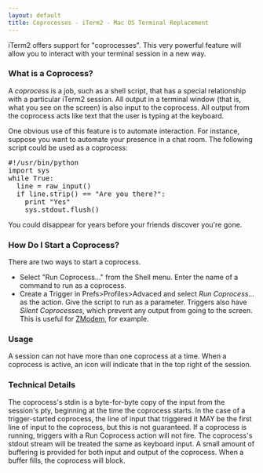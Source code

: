 ```yaml
---
layout: default
title: Coprocesses - iTerm2 - Mac OS Terminal Replacement
---
```

iTerm2 offers support for "coprocesses". This very powerful feature will allow you to interact with your terminal session in a new way.

### What is a Coprocess?

A *coprocess* is a job, such as a shell script, that has a special relationship with a particular iTerm2 session. All output in a terminal window (that is, what you see on the screen) is also input to the coprocess. All output from the coprocess acts like text that the user is typing at the keyboard.

One obvious use of this feature is to automate interaction. For instance, suppose you want to automate your presence in a chat room. The following script could be used as a coprocess:

<pre>
#!/usr/bin/python
import sys
while True:
&nbsp;&nbsp;line = raw_input()
&nbsp;&nbsp;if line.strip() == "Are you there?":
&nbsp;&nbsp;&nbsp;&nbsp;print "Yes"
&nbsp;&nbsp;&nbsp;&nbsp;sys.stdout.flush()
</pre>

You could disappear for years before your friends discover you're gone.

### How Do I Start a Coprocess?

There are two ways to start a coprocess.

  * Select "Run Coprocess..." from the Shell menu. Enter the name of a command to run as a coprocess.
  * Create a Trigger in Prefs&gt;Profiles&gt;Advaced and select *Run Coprocess...* as the action. Give the script to run as a parameter. Triggers also have *Silent Coprocesses*, which prevent any output from going to the screen. This is useful for <a href="https://github.com/mmastrac/iterm2-zmodem">ZModem</a>, for example.

### Usage

A session can not have more than one coprocess at a time. When a coprocess is active, an icon will indicate that in the top right of the session.

### Technical Details

The coprocess's stdin is a byte-for-byte copy of the input from the session's pty, beginning at the time the coprocess starts. In the case of a trigger-started coprocess, the line of input that triggered it MAY be the first line of input to the coprocess, but this is not guaranteed. If a coprocess is running, triggers with a Run Coprocess action will not fire. The coprocess's stdout stream will be treated the same as keyboard input. A small amount of buffering is provided for both input and output of the coprocess. When a buffer fills, the coprocess will block.
